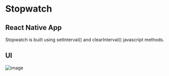 # Stopwatch
## React Native App

Stopwatch is built using setInterval() and clearInterval() javascript methods.

## UI
![image](https://user-images.githubusercontent.com/55435990/151528736-901dc0a3-12e2-4a24-abc2-22d869b59509.png)

